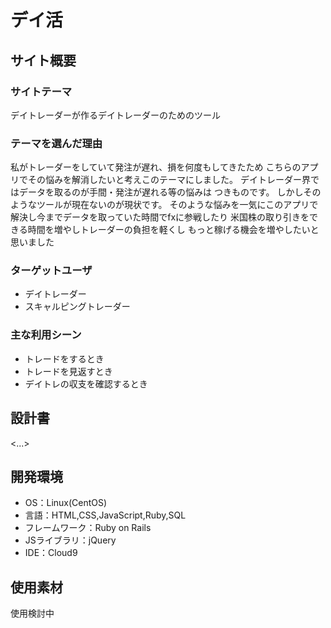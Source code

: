 # デイ活

## サイト概要
### サイトテーマ
デイトレーダーが作るデイトレーダーのためのツール

### テーマを選んだ理由
私がトレーダーをしていて発注が遅れ、損を何度もしてきたため
こちらのアプリでその悩みを解消したいと考えこのテーマにしました。
デイトレーダー界ではデータを取るのが手間・発注が遅れる等の悩みは
つきものです。
しかしそのようなツールが現在ないのが現状です。
そのような悩みを一気にこのアプリで解決し今までデータを取っていた時間でfxに参戦したり
米国株の取り引きをできる時間を増やしトレーダーの負担を軽くし
もっと稼げる機会を増やしたいと思いました


### ターゲットユーザ
 - デイトレーダー
 - スキャルピングトレーダー


### 主な利用シーン
- トレードをするとき
- トレードを見返すとき
- デイトレの収支を確認するとき

## 設計書
<...>

## 開発環境
- OS：Linux(CentOS)
- 言語：HTML,CSS,JavaScript,Ruby,SQL
- フレームワーク：Ruby on Rails
- JSライブラリ：jQuery
- IDE：Cloud9

## 使用素材
使用検討中